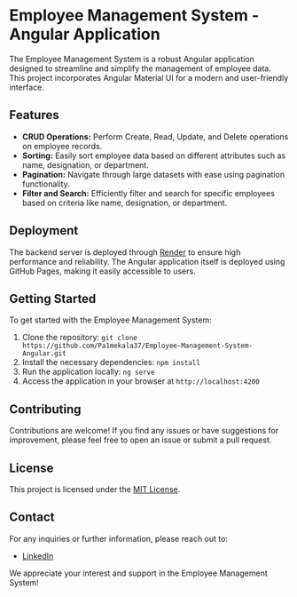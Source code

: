 # Employee Management System - Angular Application

The Employee Management System is a robust Angular application designed to streamline and simplify the management of employee data. This project incorporates Angular Material UI for a modern and user-friendly interface.

## Features

- **CRUD Operations:** Perform Create, Read, Update, and Delete operations on employee records.
- **Sorting:** Easily sort employee data based on different attributes such as name, designation, or department.
- **Pagination:** Navigate through large datasets with ease using pagination functionality.
- **Filter and Search:** Efficiently filter and search for specific employees based on criteria like name, designation, or department.

## Deployment

The backend server is deployed through [Render](https://render.com) to ensure high performance and reliability. The Angular application itself is deployed using GitHub Pages, making it easily accessible to users.

## Getting Started

To get started with the Employee Management System:

1. Clone the repository: `git clone https://github.com/Pa1mekala37/Employee-Management-System-Angular.git`
2. Install the necessary dependencies: `npm install`
3. Run the application locally: `ng serve`
4. Access the application in your browser at `http://localhost:4200`

## Contributing

Contributions are welcome! If you find any issues or have suggestions for improvement, please feel free to open an issue or submit a pull request.

## License

This project is licensed under the [MIT License](https://opensource.org/licenses/MIT).

## Contact

For any inquiries or further information, please reach out to:

- [LinkedIn](www.linkedin.com/in/pavan-mekala-5233b1202)

We appreciate your interest and support in the Employee Management System!
